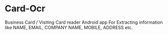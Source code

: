 # Card-Ocr
Business Card / Visiting Card reader Android app For Extracting information like NAME, EMAIL, COMPANY NAME, MOBILE, ADDRESS etc.

